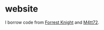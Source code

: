 # website

I borrow code from [Forrest Knight](https://www.youtube.com/watch?v=KtYby2QN0kQ) and [M4tt72](https://term.m4tt72.com).